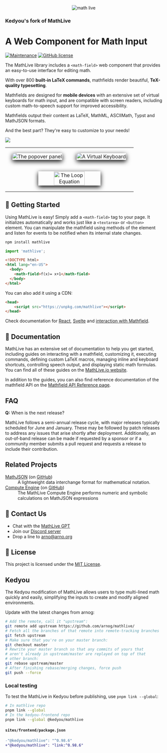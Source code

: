 <div align="center">
    <img alt="math live" src="assets/mathlive-1.png?raw=true">
</div>

<h3><strong>Kedyou's fork of MathLive</strong></h3>
<h1>A Web Component for Math Input</h1>

[![Maintenance](https://img.shields.io/maintenance/yes/2025.svg)]()
[![GitHub license](https://img.shields.io/badge/license-MIT-brightgreen.svg)](https://raw.githubusercontent.com/arnog/mathlive/master/LICENSE.txt)

The MathLive library includes a `<math-field>` web component that provides an
easy-to-use interface for editing math.

With over 800 **built-in LaTeX commands**, mathfields render beautiful,
**TeX-quality typesetting**.

Mathfields are designed for **mobile devices** with an extensive set of virtual
keyboards for math input, and are compatible with screen readers, including
custom math-to-speech support for improved accessibility.

Mathfields output their content as LaTeX, MathML, ASCIIMath, Typst and MathJSON
formats.

And the best part? They're easy to customize to your needs!

<img src="assets/screenshots/mathlive-demo.png">

<table align="center" >
    <tr>
        <td width='50%' align='center' style="border:none;">
            <img alt="The popover panel" 
            style='margin:15px; box-shadow: 0px 5px 15px #000; border: 1px solid #eee' 
            src="assets/screenshots/popover.png">
        </td>
        <td width='50%' align='center' style="border:none;">
            <img alt="A Virtual Keyboard" 
            style='margin:15px; box-shadow: 0px 5px 15px #000; border: 1px solid #eee' 
            src="assets/screenshots/virtualKeyboard.png">
        </td>
    </tr>
    <tr style="background-color: initial; border: none;">
        <td colspan="2" align="center" style="border:none;">
            <img width="50%" alt="The Loop Equation" 
            style='margin:15px; box-shadow: 0px 5px 15px #000; border: 1px solid #eee' 
            src="assets/screenshots/loop-eqn.png">
        </td>
    </tr>
</table>

## 🚀 Getting Started

Using MathLive is easy! Simply add a `<math-field>` tag to your page. It
initializes automatically and works just like a `<textarea>` or `<button>`
element. You can manipulate the mathfield using methods of the element and
listen for events to be notified when its internal state changes.

```bash
npm install mathlive
```

```javascript
import 'mathlive';
```

```html
<!DOCTYPE html>
<html lang="en-US">
  <body>
    <math-field>f(x)= x+1</math-field>
  </body>
</html>
```

You can also add it using a CDN:

```html
<head>
    <script src="https://unpkg.com/mathlive"></script>
</head>
```

Check documentation for [React](https://cortexjs.io/mathfield/guides/react/),
[Svelte](https://cortexjs.io/mathfield/guides/svelte/) and
[interaction with Mathfield](https://cortexjs.io/mathfield/guides/interacting/).

## 📖 Documentation

MathLive has an extensive set of documentation to help you get started,
including guides on interacting with a mathfield, customizing it, executing
commands, defining custom LaTeX macros, managing inline and keyboard shortcuts,
controlling speech output, and displaying static math formulas. You can find all
of these guides on the [MathLive.io website](https://mathlive.io/).

In addition to the guides, you can also find reference documentation of the
mathfield API on the
[Mathfield API Reference page](https://mathlive.io/mathfield/api/).

## FAQ

**Q:** When is the next release?

MathLive follows a semi-annual release cycle, with major releases typically
scheduled for June and January. These may be followed by patch releases to
address any issues that arise shortly after deployment. Additionally, an
out-of-band release can be made if requested by a sponsor or if a community
member submits a pull request and requests a release to include their
contribution.

## Related Projects

<dl>
  <dt><a href="https://mathlive.io/math-json">MathJSON</a> (on <a href="https://github.com/cortex-js/math-json">GitHub</a>)</dt>
  <dd>A lightweight data interchange format for mathematical notation.</dd>  
  <dt><a href="https://mathlive.io/compute-engine">Compute Engine</a> (on <a href="https://github.com/cortex-js/math-json/tree/master/src/compute-engine">GitHub</a>)</dt>
  <dd>The MathLive Compute Engine performs numeric and symbolic calculations on MathJSON expressions</dd>  
</dl>

## 💬 Contact Us

- Chat with the [MathLive GPT](https://chatgpt.com/g/g-8YgEfR7ig-mathlive-gpt)
- Join our [Discord server](https://discord.gg/yhmvVeJ4Hd)
- Drop a line to [arno@arno.org](arno@arno.org)

## 📃 License

This project is licensed under the [MIT License](LICENSE.txt).

## Kedyou

The Kedyou modification of MathLive allows users to type multi-lined math
quickly and easily, simplifying the inputs to create and modify aligned
environments.

Update with the latest changes from arnog:

```sh
# Add the remote, call it "upstream":
git remote add upstream https://github.com/arnog/mathlive/
# Fetch all the branches of that remote into remote-tracking branches
git fetch upstream
# Make sure that you're on your master branch:
git checkout master
# Rewrite your master branch so that any commits of yours that
# aren't already in upstream/master are replayed on top of that
# other branch:
git rebase upstream/master
# After finishing rebase/merging changes, force push
git push --force
```

### Local testing

To test the MathLive in Kedyou before publishing, use `pnpm link --global`:

```sh
# In mathlive repo
pnpm link --global
# In the kedyou-frontend repo
pnpm link --global @kedyou/mathlive
```

#### **`sites/frontend/package.json`**
```diff
-"@kedyou/mathlive": "^0.98.6"
+"@kedyou/mathlive": "link:^0.98.6"
```

